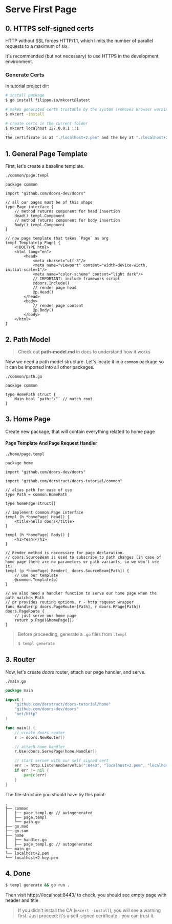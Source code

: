 # Serve First Page

## 0. HTTPS self-signed certs

HTTP without SSL forces HTTP/1.1, which limits the number of parallel requests to a maximum of six. 

It's recommended (but not necessary) to use HTTPS in the development environment.

### Generate Certs

In tutorial project dir:

```bash
# install package
$ go install filippo.io/mkcert@latest

# makes generated certs trustable by the system (removes browser warning for you), optional 
$ mkcert -install

# create certs in the current folder
$ mkcert localhost 127.0.0.1 ::1
...
The certificate is at "./localhost+2.pem" and the key at "./localhost+2-key.pem" 
```



## 1. General Page Template

First, let's create a baseline template.

 `./common/page.templ`

```templ
package common

import "github.com/doors-dev/doors"

// all our pages must be of this shape
type Page interface {
	// method returns component for head insertion
	Head() templ.Component
	// method returns component for body insertion
	Body() templ.Component
}

// now page template that takes `Page` as arg
templ Template(p Page) {
	<!DOCTYPE html>
	<html lang="en">
		<head>
			<meta charset="utf-8"/>
			<meta name="viewport" content="width=device-width, initial-scale=1"/>
			<meta name="color-scheme" content="light dark"/>
			// IMPORTANT: include framework script
			@doors.Include()
			// render page head
			@p.Head()
		</head>
		<body>
			// render page content
			@p.Body()
		</body>
	</html>
}
```



## 2.  Path Model 

> Check out  **path-model.md** in docs to understand how it works

Now we need a path model structure. Let's locate it in a `common` package so it can be imported into all other packages. 

 `./common/path.go`

```templ
package common

type HomePath struct {
	Main bool `path:"/"` // match root
}
```

## 3. Home Page

Create new package, that will contain everything related to home page

#### Page Template And Page Request Handler

`./home/page.templ`

```templ
package home

import "github.com/doors-dev/doors"

import "github.com/derstruct/doors-tutorial/common"

// alias path for ease of use
type Path = common.HomePath

type homePage struct{}

// implement common.Page interface
templ (h *homePage) Head() {
	<title>hello doors</title>
}

templ (h *homePage) Body() {
	<h1>Yeah!</h1>
}

// Render method is neccessary for page declaration.
// doors.SourceBeam is used to subscribe to path changes (in case of home page there are no parameters or path variants, so we won't use it)
templ (p *homePage) Render(_ doors.SourceBeam[Path]) {
	// use our template
	@common.Template(p)
}

// we also need a handler function to serve our home page when the path matches Path
// pr provides routing options, r - http request wrapper
func Handler(p doors.PageRouter[Path], r doors.RPage[Path]) doors.PageRoute {
	// just serve our home page
	return p.Page(&homePage{})
}

```

> Before proceeding, generate a `.go` files from `.templ`
>
> ```bash
> $ templ generate
> ```



## 3. Router

Now, let's create *doors* router, attach our page handler, and serve.

`./main.go`

```go
package main

import (
	"github.com/derstruct/doors-tutorial/home"
	"github.com/doors-dev/doors"
	"net/http"
)

func main() {
	// create doors router
	r := doors.NewRouter()

	// attach home handler
	r.Use(doors.ServePage(home.Handler))

	// start server with our self signed cert
	err := http.ListenAndServeTLS(":8443", "localhost+2.pem", "localhost+2-key.pem", r)
	if err != nil {
		panic(err)
	}
}
```

The file structure you should have by this point:

```
.
├── common
│   ├── page_templ.go // autogenerated
│   ├── page.templ
│   └── path.go
├── go.mod
├── go.sum
├── home
│   ├── handler.go
│   ├── page_templ.go // autogenerated
└── main.go
└── localhost+2.pem
└── localhost+2-key.pem
```



## 4. Done

```bash
$ templ generate && go run .
```

Then visit https://localhost:8443/ to check, you should see empty page with header and title

> If you didn't install the CA (`mkcert -install`), you will see a warning first. Just proceed; it's a self-signed certificate - you can trust it.

